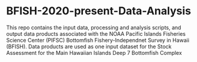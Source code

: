 # BFISH-2020-present-Data-Analysis
 
This repo contains the input data, processing and analysis scripts, and output data products associated with the NOAA Pacific Islands Fisheries Science Center (PIFSC) Bottomfish Fishery-Independnet Survey in Hawaii (BFISH).  Data products are used as one input dataset for the Stock Assessment for the Main Hawaiian Islands Deep 7 Bottomfish Complex
